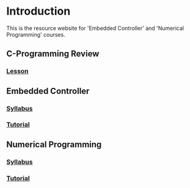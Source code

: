 # Introduction

This is the resource website for 'Embedded Controller' and 'Numerical Programming' courses.

## C-Programming Review

### [Lesson](https://ykkim.gitbook.io/ec/c-programming/c-programming-review)



## Embedded Controller

### [Syllabus](course/syllabus.md)
### [Tutorial](course/tutorial/README.md)
### 

## Numerical Programming

### [Syllabus](numerical-programming/syllabus.md)

### [Tutorial](numerical-programming/ta-tutorial/README.md)

